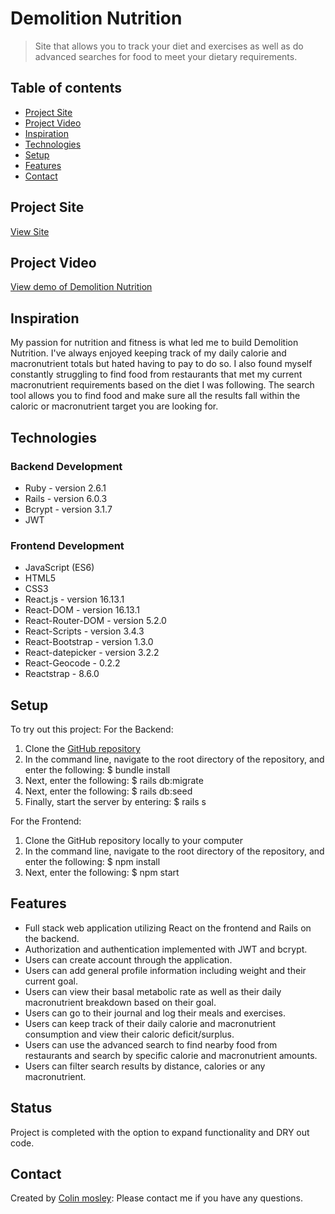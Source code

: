 # Demolition Nutrition
> Site that allows you to track your diet and exercises as well as do advanced searches for food to meet your dietary requirements.

## Table of contents
* [Project Site](#project-site)
* [Project Video](#project-video)
* [Inspiration](#inspiration)
* [Technologies](#technologies)
* [Setup](#setup)
* [Features](#features)
* [Contact](#contact)

## Project Site
[View Site](https://demolition-nutrition.netlify.app/)

## Project Video
[View demo of Demolition Nutrition](https://youtu.be/FS6Hd9pQQ_o)

## Inspiration
My passion for nutrition and fitness is what led me to build Demolition Nutrition. I've always enjoyed keeping track of my daily calorie and macronutrient totals but hated having to pay to do so. I also found myself constantly struggling to find food from restaurants that met my current macronutrient requirements based on the diet I was following. The search tool allows you to find food and make sure all the results fall within the caloric or macronutrient target you are looking for. 

## Technologies
### Backend Development 
* Ruby - version 2.6.1 
* Rails - version 6.0.3
* Bcrypt - version 3.1.7
* JWT 

### Frontend Development 
* JavaScript (ES6)
* HTML5
* CSS3
* React.js - version 16.13.1
* React-DOM - version 16.13.1
* React-Router-DOM - version 5.2.0
* React-Scripts - version 3.4.3
* React-Bootstrap - version 1.3.0 
* React-datepicker - version 3.2.2 
* React-Geocode - 0.2.2 
* Reactstrap - 8.6.0 


## Setup
To try out this project: 
For the Backend: 
1. Clone the [GitHub repository](https://github.com/colin-mosley/Demolition-Nutrition-Backend)
1. In the command line, navigate to the root directory of the repository, and enter the following: 
  $ bundle install 
1. Next, enter the following: 
  $ rails db:migrate
1. Next, enter the following: 
  $ rails db:seed
1. Finally, start the server by entering: 
  $ rails s

For the Frontend: 
1. Clone the GitHub repository locally to your computer
1. In the command line, navigate to the root directory of the repository, and enter the following: 
  $ npm install 
1. Next, enter the following: 
  $ npm start


## Features
* Full stack web application utilizing React on the frontend and Rails on the backend.
* Authorization and authentication implemented with JWT and bcrypt. 
* Users can create account through the application.
* Users can add general profile information including weight and their current goal. 
* Users can view their basal metabolic rate as well as their daily macronutrient breakdown based on their goal.
* Users can go to their journal and log their meals and exercises. 
* Users can keep track of their daily calorie and macronutrient consumption and view their caloric deficit/surplus.
* Users can use the advanced search to find nearby food from restaurants and search by specific calorie and macronutrient amounts. 
* Users can filter search results by distance, calories or any macronutrient.


## Status
Project is completed with the option to expand functionality and DRY out code.


## Contact
Created by [Colin mosley](https://www.linkedin.com/in/colin-mosley/):
Please contact me if you have any questions. 
